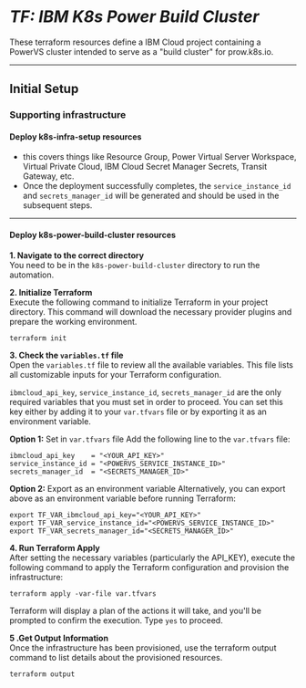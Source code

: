 # _TF: IBM K8s Power Build Cluster_
These terraform resources define a IBM Cloud project containing a PowerVS cluster intended to serve as a "build cluster" for prow.k8s.io.

---
## Initial Setup

### Supporting infrastructure

#### Deploy k8s-infra-setup resources

- this covers things like Resource Group, Power Virtual Server Workspace, Virtual Private Cloud, IBM Cloud Secret Manager Secrets, Transit Gateway, etc.
- Once the deployment successfully completes, the `service_instance_id` and `secrets_manager_id` will be generated and should be used in the subsequent steps.

---
#### Deploy k8s-power-build-cluster resources

**1. Navigate to the correct directory**
<br> You need to be in the `k8s-power-build-cluster` directory to run the automation.

**2. Initialize Terraform**
<br> Execute the following command to initialize Terraform in your project directory. This command will download the necessary provider plugins and prepare the working environment.
```
terraform init
```

**3. Check the `variables.tf` file**
<br> Open the `variables.tf` file to review all the available variables. This file lists all customizable inputs for your Terraform configuration.

`ibmcloud_api_key`, `service_instance_id`, `secrets_manager_id` are the only required variables that you must set in order to proceed. You can set this key either by adding it to your `var.tfvars` file or by exporting it as an environment variable.

**Option 1:** Set in `var.tfvars` file
Add the following line to the `var.tfvars` file:
```
ibmcloud_api_key    = "<YOUR_API_KEY>"
service_instance_id = "<POWERVS_SERVICE_INSTANCE_ID>"
secrets_manager_id  = "<SECRETS_MANAGER_ID>"
```

**Option 2:** Export as an environment variable
Alternatively, you can export above as an environment variable before running Terraform:
```
export TF_VAR_ibmcloud_api_key="<YOUR_API_KEY>"
export TF_VAR_service_instance_id="<POWERVS_SERVICE_INSTANCE_ID>"
export TF_VAR_secrets_manager_id="<SECRETS_MANAGER_ID>"
```

**4. Run Terraform Apply**
<br> After setting the necessary variables (particularly the API_KEY), execute the following command to apply the Terraform configuration and provision the infrastructure:
```
terraform apply -var-file var.tfvars
```
Terraform will display a plan of the actions it will take, and you'll be prompted to confirm the execution. Type `yes` to proceed.

**5 .Get Output Information**
<br> Once the infrastructure has been provisioned, use the terraform output command to list details about the provisioned resources.
```
terraform output
```
